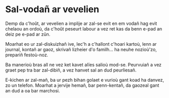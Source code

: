 # Sal-vodañ ar vevelien

Demp da c'hoût, ar vevelien a implije ar zal-se evit en em vodañ hag evit chelaou an ordoù, da c'hoût peseurt labour a vez ret kas da benn e-pad an deiz pe e-pad ar zûn.

Moarhat eo ur zal-diskuizhañ ive, lec'h a c'hallont c'hoari kartoù, lenn ar journal, kontañ ar gaoz, skrivañ lizheier d'o familh… ha neuhe nozioù'zo, prepariñ festoù-noz.

Ba manerioù bras all ne vez ket kavet alïes salioù mod-se. Peurvuiañ a vez graet pep tra bar zal-dibiñ, a vez hanvet sal an dud peurliesañ.

E-kichen ar zal-mañ, ba ur pezh bihan golaet e vurioù gant koad ha danvez, zo un telefon. Moarhat a jervije hemañ, bar penn-kentañ, da gaozeal gant an dud a oa bar marchosi.
